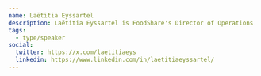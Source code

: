 ```yaml
---
name: Laëtitia Eyssartel
description: Laëtitia Eyssartel is FoodShare's Director of Operations
tags:
  - type/speaker
social:
  twitter: https://x.com/laetitiaeys
  linkedin: https://www.linkedin.com/in/laetitiaeyssartel/
---
```


